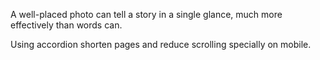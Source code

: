 A well-placed photo can tell a story in a single glance, much more effectively than words can. 

Using accordion shorten pages and reduce scrolling specially on mobile.





